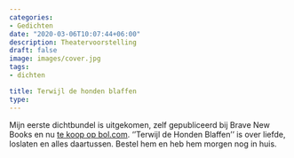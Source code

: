 ```yaml
---
categories:
- Gedichten
date: "2020-03-06T10:07:44+06:00"
description: Theatervoorstelling
draft: false
image: images/cover.jpg
tags:
- dichten

title: Terwijl de honden blaffen
type: 
---
```


Mijn eerste dichtbundel is uitgekomen, zelf gepubliceerd bij Brave New Books en nu [te koop op bol.com](https://www.bol.com/nl/p/terwijl-de-honden-blaffen/9200000119133099/?bltgh=q8K33st7-e7hXz4sM6VDqA.1_4.5.ProductTitle). ‘’Terwijl de Honden Blaffen’’ is over liefde, loslaten en alles daartussen.
Bestel hem en heb hem morgen nog in huis.

